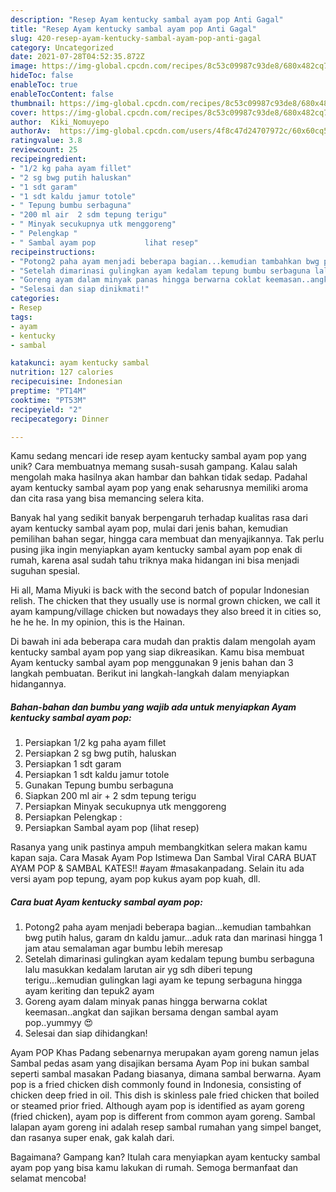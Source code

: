 ```yaml
---
description: "Resep Ayam kentucky sambal ayam pop Anti Gagal"
title: "Resep Ayam kentucky sambal ayam pop Anti Gagal"
slug: 420-resep-ayam-kentucky-sambal-ayam-pop-anti-gagal
category: Uncategorized
date: 2021-07-28T04:52:35.872Z
image: https://img-global.cpcdn.com/recipes/8c53c09987c93de8/680x482cq70/ayam-kentucky-sambal-ayam-pop-foto-resep-utama.jpg
hideToc: false
enableToc: true
enableTocContent: false
thumbnail: https://img-global.cpcdn.com/recipes/8c53c09987c93de8/680x482cq70/ayam-kentucky-sambal-ayam-pop-foto-resep-utama.jpg
cover: https://img-global.cpcdn.com/recipes/8c53c09987c93de8/680x482cq70/ayam-kentucky-sambal-ayam-pop-foto-resep-utama.jpg
author:  Kiki_Nomuyepo
authorAv:  https://img-global.cpcdn.com/users/4f8c47d24707972c/60x60cq50/avatar.jpg
ratingvalue: 3.8
reviewcount: 25
recipeingredient:
- "1/2 kg paha ayam fillet"
- "2 sg bwg putih haluskan"
- "1 sdt garam"
- "1 sdt kaldu jamur totole"
- " Tepung bumbu serbaguna"
- "200 ml air  2 sdm tepung terigu"
- " Minyak secukupnya utk menggoreng"
- " Pelengkap "
- " Sambal ayam pop           lihat resep"
recipeinstructions:
- "Potong2 paha ayam menjadi beberapa bagian...kemudian tambahkan bwg putih halus, garam dn kaldu jamur...aduk rata dan marinasi hingga 1 jam atau semalaman agar bumbu lebih meresap"
- "Setelah dimarinasi gulingkan ayam kedalam tepung bumbu serbaguna lalu masukkan kedalam larutan air yg sdh diberi tepung terigu...kemudian gulingkan lagi ayam ke tepung serbaguna hingga ayam keriting dan tepuk2 ayam"
- "Goreng ayam dalam minyak panas hingga berwarna coklat keemasan..angkat dan sajikan bersama dengan sambal ayam pop..yummyy 😍"
- "Selesai dan siap dinikmati!"
categories:
- Resep
tags:
- ayam
- kentucky
- sambal

katakunci: ayam kentucky sambal 
nutrition: 127 calories
recipecuisine: Indonesian
preptime: "PT14M"
cooktime: "PT53M"
recipeyield: "2"
recipecategory: Dinner

---
```



Kamu sedang mencari ide resep ayam kentucky sambal ayam pop yang unik? Cara membuatnya memang susah-susah gampang. Kalau salah mengolah maka hasilnya akan hambar dan bahkan tidak sedap. Padahal ayam kentucky sambal ayam pop yang enak seharusnya memiliki aroma dan cita rasa yang bisa memancing selera kita.


Banyak hal yang sedikit banyak berpengaruh terhadap kualitas rasa dari ayam kentucky sambal ayam pop, mulai dari jenis bahan, kemudian pemilihan bahan segar, hingga cara membuat dan menyajikannya. Tak perlu pusing jika ingin menyiapkan ayam kentucky sambal ayam pop enak di rumah, karena asal sudah tahu triknya maka hidangan ini bisa menjadi suguhan spesial.

Hi all, Mama Miyuki is back with the second batch of popular Indonesian relish. The chicken that they usually use is normal grown chicken, we call it ayam kampung/village chicken but nowadays they also breed it in cities so, he he he. In my opinion, this is the Hainan.


Di bawah ini ada beberapa cara mudah dan praktis dalam mengolah ayam kentucky sambal ayam pop yang siap dikreasikan. Kamu bisa membuat Ayam kentucky sambal ayam pop menggunakan 9 jenis bahan dan 3 langkah pembuatan. Berikut ini langkah-langkah dalam menyiapkan hidangannya.

<!--inarticleads1-->

##### Bahan-bahan dan bumbu yang wajib ada untuk menyiapkan Ayam kentucky sambal ayam pop:

1. Persiapkan 1/2 kg paha ayam fillet
1. Persiapkan 2 sg bwg putih, haluskan
1. Persiapkan 1 sdt garam
1. Persiapkan 1 sdt kaldu jamur totole
1. Gunakan  Tepung bumbu serbaguna
1. Siapkan 200 ml air + 2 sdm tepung terigu
1. Persiapkan  Minyak secukupnya utk menggoreng
1. Persiapkan  Pelengkap :
1. Persiapkan  Sambal ayam pop           (lihat resep)


Rasanya yang unik pastinya ampuh membangkitkan selera makan kamu kapan saja. Cara Masak Ayam Pop Istimewa Dan Sambal Viral CARA BUAT AYAM POP &amp; SAMBAL KATES!! #ayam #masakanpadang. Selain itu ada versi ayam pop tepung, ayam pop kukus ayam pop kuah, dll. 

<!--inarticleads2-->

##### Cara buat Ayam kentucky sambal ayam pop:

1. Potong2 paha ayam menjadi beberapa bagian...kemudian tambahkan bwg putih halus, garam dn kaldu jamur...aduk rata dan marinasi hingga 1 jam atau semalaman agar bumbu lebih meresap
1. Setelah dimarinasi gulingkan ayam kedalam tepung bumbu serbaguna lalu masukkan kedalam larutan air yg sdh diberi tepung terigu...kemudian gulingkan lagi ayam ke tepung serbaguna hingga ayam keriting dan tepuk2 ayam
1. Goreng ayam dalam minyak panas hingga berwarna coklat keemasan..angkat dan sajikan bersama dengan sambal ayam pop..yummyy 😍
1. Selesai dan siap dihidangkan!

Ayam POP Khas Padang sebenarnya merupakan ayam goreng namun jelas Sambal pedas asam yang disajikan bersama Ayam Pop ini bukan sambal seperti sambal masakan Padang biasanya, dimana sambal berwarna. Ayam pop is a fried chicken dish commonly found in Indonesia, consisting of chicken deep fried in oil. This dish is skinless pale fried chicken that boiled or steamed prior fried. Although ayam pop is identified as ayam goreng (fried chicken), ayam pop is different from common ayam goreng. Sambal lalapan ayam goreng ini adalah resep sambal rumahan yang simpel banget, dan rasanya super enak, gak kalah dari. 

Bagaimana? Gampang kan? Itulah cara menyiapkan ayam kentucky sambal ayam pop yang bisa kamu lakukan di rumah. Semoga bermanfaat dan selamat mencoba!
